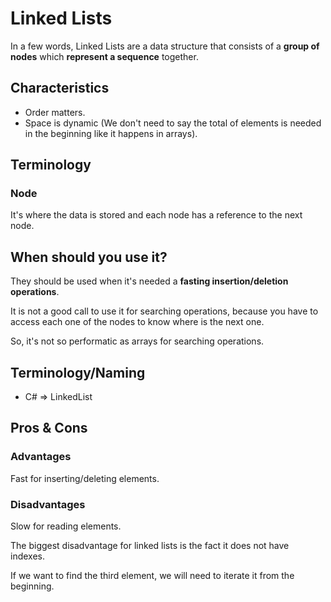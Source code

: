# Linked Lists

In a few words, Linked Lists are a data structure that consists of a **group of nodes** which **represent a sequence** together.

## Characteristics

- Order matters.
- Space is dynamic (We don't need to say the total of elements is needed in the beginning like it happens in arrays).

## Terminology

### Node

It's where the data is stored and each node has a reference to the next node.

## When should you use it?

They should be used when it's needed a **fasting insertion/deletion operations**.

It is not a good call to use it for searching operations, because you have to access each one of the nodes to know where is the next one.

So, it's not so performatic as arrays for searching operations.

## Terminology/Naming

- C# => LinkedList<Type>

## Pros & Cons

### Advantages

Fast for inserting/deleting elements.

### Disadvantages

Slow for reading elements.

The biggest disadvantage for linked lists is the fact it does not have indexes.

If we want to find the third element, we will need to iterate it from the beginning.